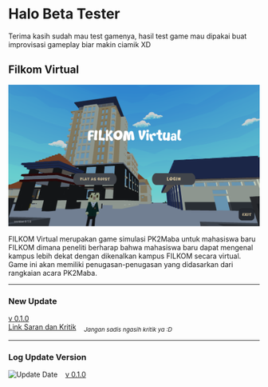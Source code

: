 # Halo Beta Tester

Terima kasih sudah mau test gamenya, hasil test game mau dipakai buat improvisasi gameplay biar makin ciamik XD
## Filkom Virtual
![Preview](images/preview-filkom-virtual.png)

FILKOM Virtual merupakan game simulasi PK2Maba untuk mahasiswa baru FILKOM dimana peneliti berharap bahwa mahasiswa baru dapat mengenal kampus lebih dekat dengan dikenalkan kampus FILKOM secara virtual. Game ini akan memiliki penugasan-penugasan yang didasarkan dari rangkaian acara PK2Maba.

***
### New Update
[v 0.1.0](https://drive.google.com/file/d/1OXcQWFGbePp99OyAwyi82upQK671Tv4w/view?usp=sharing) <br>
[Link Saran dan Kritik](https://forms.gle/H3mCdJaQwjFPBsHw8) &nbsp;&nbsp; <sub>*Jangan sadis ngasih kritik ya :D*</sub>
***

### Log Update Version
![Update Date](https://img.shields.io/badge/-24%20Mei%202022-brightgreen) &nbsp;&nbsp; [v 0.1.0](https://drive.google.com/file/d/1OXcQWFGbePp99OyAwyi82upQK671Tv4w/view?usp=sharing) <br>
